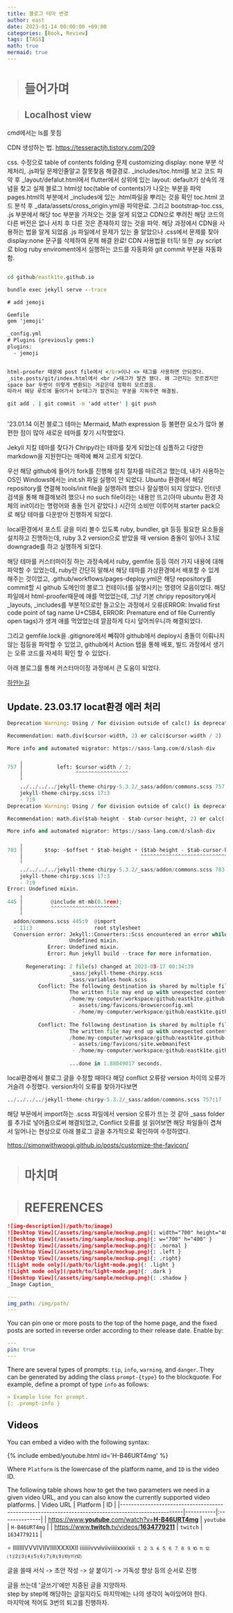 ```yaml
---
title: 블로그 테마 변경
author: east
date: 2023-01-14 00:00:00 +09:00
categories: [Book, Review]
tags: [TAGS]
math: true
mermaid: true
---
```


> # 들어가며


> ## Localhost view

cmd에서는 ls를 못침

CDN 생성하는 법.
https://tesseractjh.tistory.com/209

css. 수정으로 table of contents folding 문제 customizing
display: none 부분 삭제처리, .js파일 문제인줄알고 잘못찾음
해결경로. _includes/toc.html를 보고 코드 파악 후 _layout/defalut.html에서 flutter에서 상위에 있는 layout: default가 상속의 개념을 찾고
실제 블로그 html상 toc(table of contents)가 나오는 부분을 파악 pages.html의 부분에서 _includes에 있는 .html파일을 뿌리는 것을 확인
toc.html 코드 분석 후 _data/assets/cross_origin.yml을 파악완료. 그리고 bootstrap-toc.css, .js 부분에서 해당 toc 부분을 가져오는 것을 알게 되었고
CDN으로 뿌려진 해당 코드의 다른 버전은 없나 서치 후 다른 것은 존재하지 않는 것을 파악. 해당 과정에서 CDN을 사용하는 법을 알게 되었음
.js 파일에서 문제가 있는 줄 알았으나 .css에서 문제를 찾아 display:none 문구를 삭제하여 문제 해결 완료!
CDN 사용법을 터득! 또한 .py script로 blog ruby enviroment에서 실행하는 코드를 자동화와 git commit 부분을 자동화함.

```cmd

cd github/eastk1te.github.io

bundle exec jekyll serve --trace

# add jemoji

Gemfile
gem 'jemoji'

_config.yml
# Plugins (previously gems:)
plugins:
  - jemoji


html-proofer 때문에 post file에서 </br>이나 <> 태그를 사용하면 안되겠다.
_site.posts/git/index.html에서 <br />태그가 발견 됐다. 왜 그런지는 모르겠지만
space bar 두번이 이렇게 변환되는 거같은데 정확히 모르겠음.
따라서 해당 루트에 들어가서 br태그가 발견되는 부분을 지워주면 해결됨.

git add . | git commit -m 'add utter' | git push



```

'23.01.14
이전 블로그 테마는 Mermaid, Math expression 등 불편한 요소가 많아 불편한 점이 많아 새로운 테마를 찾기 시작했었다.

Jekyll 지킬 테마를 찾다가 Chripy라는 테마를 찾게 되었는데 심플하고 다양한 markdown을 지원한다는 매력에 빠져 고르게 되었다.

우선 해당 github에 들어가 fork를 진행해 설치 절차를 따르려고 했는데, 내가 사용하는 OS인 Windows에서는 init.sh 파일 실행이 안 되었다. Ubuntu 환경에서 해당 repository를 연결해 tools/init file을 실행하려 했으나 잘실행이 되지 않았다. 인터넷 검색을 통해 해결해보려 했으나 no such file이라는 내용만 뜨고(아마 ubuntu 환경 자체의 init이라는 명령어와 충돌 인거 같았다.) 시간의 소비만 이루어져 starter pack으로 해당 테마를 다운받아 진행하게 되었다.

local환경에서 포스트 글을 미리 볼수 있도록 ruby, bundler, git 등등 필요한 요소들을 설치하고 진행하는데, ruby 3.2 version으로 받았을 때 version 충돌이 일어나 3.1로 downgrade를 하고 실행하게 되었다. 

해당 테마를 커스터마이징 하는 과정속에서 ruby, gemfile 등등 여러 가지 내용에 대해 파악할 수 있었는데, ruby란 간단히 말해서 해당 테마를 가상환경에서 배포할 수 있게 해주는 것이었고, 
.github/workflows/pages-deploy.yml은 해당 repository를 commit할 시 github 도메인의 블로그 컨테이너를 실행시키는 명령어 모음이었다.
해당 파일에서 html-proofer때문에 애를 먹었었는데, 그냥 기본 chripy repository에서 _layouts, _includes를 부분적으로만 들고오는 과정에서 오류(ERROR: Invalid first code point of tag name U+C5B4, ERROR: Premature end of file Currently open tags)가 생겨 애를 먹었었는데 깔끔하게 다시 덮어씌우니까 해결되었다.

그리고 gemfile.lock을 .gitignore에서 빼줘야 github에서 deploy시 충돌이 이뤄나지 않는 점등을 파악할 수 있었고, github에서 Action 탭을 통해 배포, 빌드 과정에서 생기는 오류 코드를 자세히 확인 할 수 있었다.

아래 블로그를 통해 커스터마이징 과정에서 큰 도움이 되었다.

[하얀눈길](https://www.irgroup.org/)


Update. 23.03.17
locat환경 에러 처리
---

```python
Deprecation Warning: Using / for division outside of calc() is deprecated and will be removed in Dart Sass 2.0.0.

Recommendation: math.div($cursor-width, 2) or calc($cursor-width / 2)

More info and automated migrator: https://sass-lang.com/d/slash-div

    ╷
757 │           left: $cursor-width / 2;
    │                 ^^^^^^^^^^^^^^^^^
    ╵
    ../../../../jekyll-theme-chirpy-5.3.2/_sass/addon/commons.scss 757:17  @import
    jekyll-theme-chirpy.scss 17:3                                          @import
    - 7:9                                                                  root stylesheet
Deprecation Warning: Using / for division outside of calc() is deprecated and will be removed in Dart Sass 2.0.0.

Recommendation: math.div($tab-height - $tab-cursor-height, 2) or calc(($tab-height - $tab-cursor-height) / 2)

More info and automated migrator: https://sass-lang.com/d/slash-div

    ╷
783 │       $top: -$offset * $tab-height + ($tab-height - $tab-cursor-height) / 2;
    │                                      ^^^^^^^^^^^^^^^^^^^^^^^^^^^^^^^^^^^^^^
    ╵
    ../../../../jekyll-theme-chirpy-5.3.2/_sass/addon/commons.scss 783:38  @import
    jekyll-theme-chirpy.scss 17:3                                          @import
    - 7:9                                                                  root stylesheet
Error: Undefined mixin.
    ╷
445 │         @include mt-mb(0.5rem);
    │         ^^^^^^^^^^^^^^^^^^^^^^
    ╵
  addon/commons.scss 445:9  @import
  - 11:3                    root stylesheet 
  Conversion error: Jekyll::Converters::Scss encountered an error while converting 'assets/css/style.scss':
                    Undefined mixin.
             Error: Undefined mixin.
             Error: Run jekyll build --trace for more information.
                    
      Regenerating: 2 file(s) changed at 2023-03-17 00:34:39
                    _sass/jekyll-theme-chirpy.scss
                    _sass/variables-hook.scss
          Conflict: The following destination is shared by multiple files.
                    The written file may end up with unexpected contents.
                    /home/my-computer/workspace/github/eastk1te.github.io/_site/assets/img/favicons/browserconfig.xml
                     - assets/img/favicons/browserconfig.xml
                     - /home/my-computer/workspace/github/eastk1te.github.io/assets/img/favicons/browserconfig.xml
                    
          Conflict: The following destination is shared by multiple files.
                    The written file may end up with unexpected contents.
                    /home/my-computer/workspace/github/eastk1te.github.io/_site/assets/img/favicons/site.webmanifest
                     - assets/img/favicons/site.webmanifest
                     - /home/my-computer/workspace/github/eastk1te.github.io/assets/img/favicons/site.webmanifest
                    
                    ...done in 1.88049017 seconds.
```

local환경에서 블로그 글을 수정할 때마다 해당 conflict 오류랑 version 차이의 오류가 거슬려 수정했다.
version차이 오류를 찾아가다보면  
```python
../../../../jekyll-theme-chirpy-5.3.2/_sass/addon/commons.scss 757:17            @import
```
해당 부문에서 import하는 .scss 파일에서 version 오류가 뜨는 것 같아 _sass folder를 추가로 넣어줌으로써 해결되었고, Conflict 오류를 설 읽어보면 해당 파일들이 겹쳐서 일어나는 현상으로
아래 블로그 글을 추가적으로 확인하여 수정하였다.

https://simonwithwoogi.github.io/posts/customize-the-favicon/





> # 마치며

> # REFERENCES










```markdown
![img-description](/path/to/image)
![Desktop View](/assets/img/sample/mockup.png){: width="700" height="400" }
![Desktop View](/assets/img/sample/mockup.png){: w="700" h="400" }
![Desktop View](/assets/img/sample/mockup.png){: .normal }
![Desktop View](/assets/img/sample/mockup.png){: .left }
![Desktop View](/assets/img/sample/mockup.png){: .right}
![Light mode only](/path/to/light-mode.png){: .light }
![Light mode only](/path/to/light-mode.png){: .dark }
![Desktop View](/assets/img/sample/mockup.png){: .shadow }
_Image Caption_
```

```yml
---
img_path: /img/path/
---
```


You can pin one or more posts to the top of the home page, and the fixed posts are sorted in reverse order according to their release date. Enable by:

```yaml
---
pin: true
---
```

There are several types of prompts: `tip`, `info`, `warning`, and `danger`. They can be generated by adding the class `prompt-{type}` to the blockquote. For example, define a prompt of type `info` as follows:
```md
> Example line for prompt.
{: .prompt-info }
```

## Videos

You can embed a video with the following syntax:

{% include embed/youtube.html id='H-B46URT4mg' %}

Where `Platform` is the lowercase of the platform name, and `ID` is the video ID.

The following table shows how to get the two parameters we need in a given video URL, and you can also know the currently supported video platforms.
| Video URL                                                                                          | Platform  | ID            |
|----------------------------------------------------------------------------------------------------|-----------|:--------------|
| [https://www.**youtube**.com/watch?v=**H-B46URT4mg**](https://www.youtube.com/watch?v=H-B46URT4mg) | `youtube` | `H-B46URT4mg` |
| [https://www.**twitch**.tv/videos/**1634779211**](https://www.twitch.tv/videos/1634779211)         | `twitch`  | `1634779211`  |



∘
ⅠⅡⅢⅣⅤⅥⅦⅧⅨⅩⅪⅫ
ⅰⅱⅲⅳⅴⅵⅶⅷⅸⅹⅺⅻ
⒈⒉⒊⒋⒌⒍⒎⒏⒐⒑⒒⒓
⑴⑵⑶⑷⑸⑹⑺⑻⑼⑽⑾⑿

글을 쓸때 서식 -> 초안 작성 -> 살 붙이기 -> 가독성 향상 등의 순서로 진행

글을 쓰는데 '글쓰기'에만 치중된 글을 지양하자.  
step by step에 해당하는 글일지라도 마지막에는 나의 생각이 녹아있어야 한다.  
마지막에 적어도 3번의 퇴고를 진행하자.



